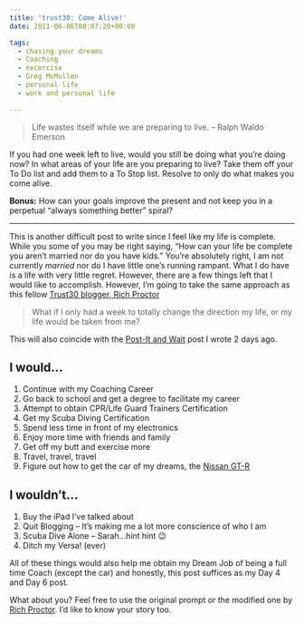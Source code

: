```yaml
---
title: 'trust30: Come Alive!'
date: 2011-06-06T00:07:20+00:00

tags:
  - chasing your dreams
  - Coaching
  - excercise
  - Greg McMullen
  - personal life
  - work and personal life

---
```

> Life wastes itself while we are preparing to live. – Ralph Waldo Emerson

If you had one week left to live, would you still be doing what you’re doing now? In what areas of your life are you preparing to live? Take them off your To Do list and add them to a To Stop list. Resolve to only do what makes you come alive.

**Bonus:** How can your goals improve the present and not keep you in a perpetual “always something better” spiral?

---

This is another difficult post to write since I feel like my life is complete. While you some of you may be right saying, “How can your life be complete you aren’t married nor do you have kids.” You’re absolutely right, I am not currently _married_ nor do I have little one’s running rampant. What I do have is a life with very little regret. However, there are a few things left that I would like to accomplish. However, I’m going to take the same approach as this fellow [Trust30 blogger, Rich Proctor](http://www.richproctor.com/2011/06/trust30-come-alive.html?spref=tw)

> What if I only had a week to totally change the direction my life, or my life would be taken from me?

This will also coincide with the [Post-It and Wait](/posts/2011/06/trust30-post-it-and-wait) post I wrote 2 days ago.

## I would…

  1. Continue with my Coaching Career
  2. Go back to school and get a degree to facilitate my career
  3. Attempt to obtain CPR/Life Guard Trainers Certification
  4. Get my Scuba Diving Certification
  5. Spend less time in front of my electronics
  6. Enjoy more time with friends and family
  7. Get off my butt and exercise more
  8. Travel, travel, travel
  9. Figure out how to get the car of my dreams, the [Nissan GT-R](http://ow.ly/5aGd7)

## I wouldn’t…

  1. Buy the iPad I’ve talked about
  2. Quit Blogging – It’s making me a lot more conscience of who I am
  3. Scuba Dive Alone &#8211; Sarah…hint hint 😉
  4. Ditch my Versa! (ever)

All of these things would also help me obtain my Dream Job of being a full time Coach (except the car) and honestly, this post suffices as my Day 4 and Day 6 post.</p> 

What about you? Feel free to use the original prompt or the modified one by [Rich Proctor](http://www.richproctor.com/). I’d like to know your story too.